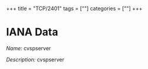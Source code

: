 +++
title = "TCP/2401"
tags = [""]
categories = [""]
+++

# IANA Data

_Name:_ cvspserver

_Description:_ cvspserver

